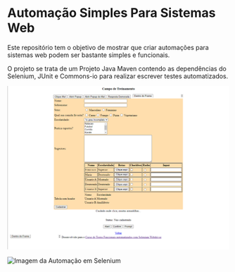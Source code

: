 
# Automação Simples Para Sistemas Web

Este repositório tem o objetivo de mostrar que criar automações para sistemas web podem ser bastante simples e funcionais.

O projeto se trata de um Projeto Java Maven contendo as dependências do Selenium, JUnit e Commons-io para realizar escrever testes automatizados.

![Imagem do Site Testado](src/main/resources/PrintCampoTreinamento.png)

![Imagem da Automação em Selenium](src/main/resources/code.png)
